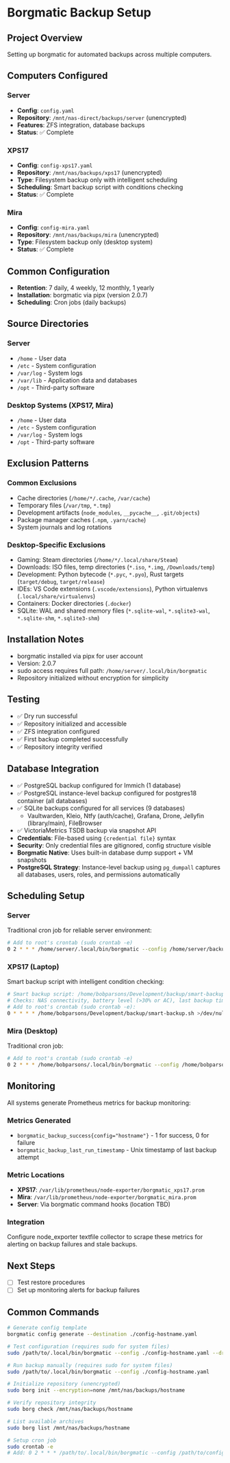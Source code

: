 # Borgmatic Backup Setup

## Project Overview
Setting up borgmatic for automated backups across multiple computers.

## Computers Configured
### Server
- **Config**: `config.yaml` 
- **Repository**: `/mnt/nas-direct/backups/server` (unencrypted)
- **Features**: ZFS integration, database backups
- **Status**: ✅ Complete

### XPS17
- **Config**: `config-xps17.yaml`
- **Repository**: `/mnt/nas/backups/xps17` (unencrypted)
- **Type**: Filesystem backup only with intelligent scheduling
- **Scheduling**: Smart backup script with conditions checking
- **Status**: ✅ Complete

### Mira
- **Config**: `config-mira.yaml`
- **Repository**: `/mnt/nas/backups/mira` (unencrypted)
- **Type**: Filesystem backup only (desktop system)
- **Status**: ✅ Complete

## Common Configuration
- **Retention**: 7 daily, 4 weekly, 12 monthly, 1 yearly
- **Installation**: borgmatic via pipx (version 2.0.7)
- **Scheduling**: Cron jobs (daily backups)

## Source Directories
### Server
- `/home` - User data
- `/etc` - System configuration  
- `/var/log` - System logs
- `/var/lib` - Application data and databases
- `/opt` - Third-party software

### Desktop Systems (XPS17, Mira)
- `/home` - User data
- `/etc` - System configuration
- `/var/log` - System logs  
- `/opt` - Third-party software

## Exclusion Patterns
### Common Exclusions
- Cache directories (`/home/*/.cache`, `/var/cache`)
- Temporary files (`/var/tmp`, `*.tmp`)
- Development artifacts (`node_modules`, `__pycache__`, `.git/objects`)
- Package manager caches (`.npm`, `.yarn/cache`)
- System journals and log rotations

### Desktop-Specific Exclusions
- Gaming: Steam directories (`/home/*/.local/share/Steam`)
- Downloads: ISO files, temp directories (`*.iso`, `*.img`, `/Downloads/temp`)
- Development: Python bytecode (`*.pyc`, `*.pyo`), Rust targets (`target/debug`, `target/release`)
- IDEs: VS Code extensions (`.vscode/extensions`), Python virtualenvs (`.local/share/virtualenvs`)
- Containers: Docker directories (`.docker`)
- SQLite: WAL and shared memory files (`*.sqlite-wal`, `*.sqlite3-wal`, `*.sqlite-shm`, `*.sqlite3-shm`)

## Installation Notes
- borgmatic installed via pipx for user account
- Version: 2.0.7
- sudo access requires full path: `/home/server/.local/bin/borgmatic`
- Repository initialized without encryption for simplicity

## Testing
- ✅ Dry run successful
- ✅ Repository initialized and accessible
- ✅ ZFS integration configured
- ✅ First backup completed successfully
- ✅ Repository integrity verified

## Database Integration
- ✅ PostgreSQL backup configured for Immich (1 database)
- ✅ PostgreSQL instance-level backup configured for postgres18 container (all databases)
- ✅ SQLite backups configured for all services (9 databases)
  - Vaultwarden, Kleio, Ntfy (auth/cache), Grafana, Drone, Jellyfin (library/main), FileBrowser
- ✅ VictoriaMetrics TSDB backup via snapshot API
- **Credentials**: File-based using `{credential file}` syntax  
- **Security**: Only credential files are gitignored, config structure visible
- **Borgmatic Native**: Uses built-in database dump support + VM snapshots
- **PostgreSQL Strategy**: Instance-level backup using `pg_dumpall` captures all databases, users, roles, and permissions automatically

## Scheduling Setup

### Server
Traditional cron job for reliable server environment:
```bash
# Add to root's crontab (sudo crontab -e)
0 2 * * * /home/server/.local/bin/borgmatic --config /home/server/backup/config.yaml
```

### XPS17 (Laptop)
Smart backup script with intelligent condition checking:
```bash
# Smart backup script: /home/bobparsons/Development/backup/smart-backup.sh
# Checks: NAS connectivity, battery level (>30% or AC), last backup time (>3h), system load
# Add to root's crontab (sudo crontab -e):
0 * * * * /home/bobparsons/Development/backup/smart-backup.sh >/dev/null 2>&1
```

### Mira (Desktop)
Traditional cron job:
```bash
# Add to root's crontab (sudo crontab -e)
0 2 * * * /home/bobparsons/.local/bin/borgmatic --config /home/bobparsons/Development/backup/config-mira.yaml
```

## Monitoring
All systems generate Prometheus metrics for backup monitoring:

### Metrics Generated
- `borgmatic_backup_success{config="hostname"}` - 1 for success, 0 for failure  
- `borgmatic_backup_last_run_timestamp` - Unix timestamp of last backup attempt

### Metric Locations
- **XPS17**: `/var/lib/prometheus/node-exporter/borgmatic_xps17.prom`
- **Mira**: `/var/lib/prometheus/node-exporter/borgmatic_mira.prom`
- **Server**: Via borgmatic command hooks (location TBD)

### Integration
Configure node_exporter textfile collector to scrape these metrics for alerting on backup failures and stale backups.

## Next Steps
- [ ] Test restore procedures
- [ ] Set up monitoring alerts for backup failures

## Common Commands
```bash
# Generate config template
borgmatic config generate --destination ./config-hostname.yaml

# Test configuration (requires sudo for system files)
sudo /path/to/.local/bin/borgmatic --config ./config-hostname.yaml --dry-run

# Run backup manually (requires sudo for system files)
sudo /path/to/.local/bin/borgmatic --config ./config-hostname.yaml

# Initialize repository (unencrypted)
sudo borg init --encryption=none /mnt/nas/backups/hostname

# Verify repository integrity
sudo borg check /mnt/nas/backups/hostname

# List available archives
sudo borg list /mnt/nas/backups/hostname

# Setup cron job
sudo crontab -e
# Add: 0 2 * * * /path/to/.local/bin/borgmatic --config /path/to/config-hostname.yaml
```